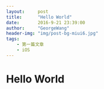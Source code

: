 ```yaml
---
layout:     post
title:      "Hello World"
date:       2016-9-21 23:39:00
author:     "GeorgeWang"
header-img: "img/post-bg-miui6.jpg"
tags:
    - 第一篇文章
    - iOS
---
```



# Hello World